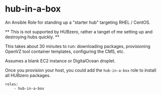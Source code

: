 # hub-in-a-box
An Ansible Role for standing up a "starter hub" targeting RHEL / CentOS.

** This is not supported by HUBzero, rather a tanget of me setting up and destroying hubs quickly. **

This takes about 30 minutes to run: downloading packages, provisioning OpenVZ tool container templates, configuring the CMS, etc.

Assumes a blank EC2 instance or DigitalOcean droplet.

Once you provision your host, you could add the `hub-in-a-box` role to install all HUBzero packages.

``` 
roles:
    - hub-in-a-box
 ```
